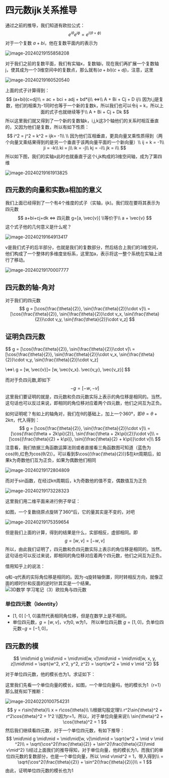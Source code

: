 # 四元数ijk关系推导

通过之前的推导，我们知道有欧拉公式：
$$
e^{i\theta} e^{i\phi} = e^{i(\theta+\phi)}
$$
对于一个复数 $a+bi$，他在复数平面内的表示为

![image-20240219155858208](.\image-20240219155858208.png)

对于我们之前的复数平面，我们有实轴x，复数轴i，现在我们再扩展一个复数轴j，使其成为一个3维空间中的复数点，那么就有$(a+bi)(c+dj)$，注意，这里

![image-20240219160520540](.\image-20240219160520540.png)

上面的式子计算得到：
$$
(a+bi)(c+dj)\\
= ac + bci + adj + bd*ij\\
<=>\\
A + Bi + Cj + D ij\\
因为i,j是复数，他们的相乘为-1同时也等于一个新的复数k，所以我们也可以令ij = k，所以上面的式子也就继续等于\\
A + Bi + Cj + Dk
$$
所以这里我们就又得到了一个新的复数轴k，i,j,k这3个轴他们的关系时相互垂直的，又因为他们是复数，所以有如下性质：
$$
i^2 = j^2 = k^2  = ijk= -1\\
\\ 因为他们互相垂直，更具向量叉乘性质得到（两个向量叉乘结果得到的是另一个垂直于该两向量平面的一个新向量）\\
ij = k = -1\\
ji = -k\\
ki = j\\
ik = -j\\
kj = -i\\
jk = i\\
$$
所以如下图，我们的实轴x此时也就垂直于这个i,jk构成的3维空间轴，成为了第四维

![image-20240219161913825](.\image-20240219161913825.png)



## 四元数的向量和实数a相加的意义

我们上面已经得到了一个有4个维度的式子（实轴，ijk)。我们现在要将其表示为四元数
$$
a+bi+cj+dk <=> 四元数 g=[a, \vec{v}]
\\等价于\\
a + \vec{v}
$$
这个式子他的几何意义是什么呢？

![image-20240219164913417](.\image-20240219164913417.png)

v是我们式子的后半部分，也就是我们的复数部分，然后结合上我们的3维空间，他们构成了一个整体的多维度坐标系，这里加a，表示将这一整个系统在实轴上进行了移动。

![image-20240219170007777](.\image-20240219170007777.png)

## 四元数的轴-角对

对于我们的四元数
$$
g = [\cos{\frac{\theta}{2}}, \sin{\frac{\theta}{2}}\cdot v]\\
= [\cos{\frac{\theta}{2}}, \sin{\frac{\theta}{2}}\cdot v_x, \sin{\frac{\theta}{2}}\cdot v_y, \sin{\frac{\theta}{2}}\cdot v_z]
$$

## 证明负四元数

$$
g = [\cos{\frac{\theta}{2}}, \sin{\frac{\theta}{2}}\cdot v]\\
= [\cos{\frac{\theta}{2}}, \sin{\frac{\theta}{2}}\cdot v_x, \sin{\frac{\theta}{2}}\cdot v_y, \sin{\frac{\theta}{2}}\cdot v_z]

\\<=>\\
g = [w, \vec{v}]= [w, \vec{v_x}. \vec{v_y}, \vec{v_z}]
$$

而对于负四元数,即如下
$$
-g = [-w, -v]
$$
这里我们要证明的就是，四元数和负四元数实际上表示的角位移是相同的。当然，这句话也可以反过来说，即相同的角位移对应着两个四元数，他们之间互为正负。

如何证明呢？有如上的轴角对，我们在θ的基础上，加上一个360°，即$\theta = \theta + 2k\pi$，代入得到：
$$
g = [\cos{\frac{\theta}{2}}, \sin{\frac{\theta}{2}}\cdot v]\\
= [\cos{\frac{\theta + 2k\pi}{2}}, \sin{\frac{\theta + 2k\pi}{2}}\cdot v]\\
= [\cos{(\frac{\theta}{2} + k\pi)}, \sin{(\frac{\theta}{2} + k\pi)}\cdot v]\\
$$
注意看，我们依据三角函数运算法则或者直接看三角函数图可知道（蓝色为cos(θ),红色为cos(θ/2)）。可以看到$\cos{(\frac{\theta}{2})}$在$k\pi$周期后，如果k为奇数他们互为正负，如果为偶数他们相同

![image-20240219172804809](.\image-20240219172804809.png)

而对于sin函数，在经过kπ周期后，k为奇数他的值不变，偶数值互为正负

![image-20240219173228323](.\image-20240219173228323.png)

这里我们用二维平面来进行例子举证：

如图，一个复数绕原点旋转了360°后，它的量其实是不变的，对吧

![image-20240219175359654](.\image-20240219175359654.png)

但是我们上面的计算，得到的结果是什么，实部相反，虚部相同。即
$$
g = [w, v] = [-w, v]
$$
所以，由此我们证明了，四元数和负四元数实际上表示的角位移是相同的。当然，这句话也可以反过来说，即相同的角位移对应着两个四元数，他们之间互为正负。

借用知乎上的说法：

q和-q代表的实际角位移是相同的。因为-q旋转轴倒置，同时转相反方向，就像正面的顺时针和反面的逆时针其实是一个结果。 
![3D数学 学习笔记（3）欧拉角与四元数](.\09aa19a68ae746e1b7a7af67656abfe7)

### 单位四元数（Identity）

- [1, 0] 
  [-1, 0]虽然代表相同角位移，但是在数学上是不相同。
- 单位四元数，$g = [w, v]$，v为0, w为1， 所以单位四元数 $g= [1, 0]$，负单位四元数$-g = [-1, 0]$，



## 四元数的模

$$
\mid\mid g \mid\mid = \mid\mid[w, v]\mid\mid = \mid\mid[w, x, y, z]\mid\mid = \sqrt{w^2, x^2, y^2, z^2} = \sqrt{w^2 + \mid v \mid ^2}
$$

对于单位四元数，他的模长也为1。求证如下：

这里我们先看一个单位向量的模长，如图，一个单位向量吗，他的模长为1（r=1）那么就有如下推断：

![image-20240220100754231](.\image-20240220100754231.png)
$$
y = r\sin{\theta}\\
x = r\cos{\theta}\\
\\根据勾股定理\\
r^2\sin{\theta}^2 + r^2\cos{\theta}^2 = 1^2
\\因为r=1，所以，对于单位向量来说\\
\sin{\theta}^2 + \cos{\theta}^2 = 1
$$
然后我们继续看四元数，对于一个单位四元数，有如下推导：
$$
\mid\mid g \mid\mid = \mid\mid[w, v]\mid\mid = \sqrt{w^2 + \mid v \mid ^2}\\
= \sqrt{\cos^2{\frac{\theta}{2}} + \sin^2{\frac{\theta}{2}}\mid v\mid^2}
\\经过上面我们的推导得知，对于单位向量，他的模长为1，而我们的单位四元数的复数部分，也是一个单位向量，所以 \mid v\mid^2 = 1，带入得到\\
= \sqrt{\cos^2{\frac{\theta}{2}} + \sin^2{\frac{\theta}{2}}}\\
= 1
$$
由此，证明单位四元数的模长也为1
